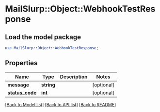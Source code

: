 # MailSlurp::Object::WebhookTestResponse

## Load the model package
```perl
use MailSlurp::Object::WebhookTestResponse;
```

## Properties
Name | Type | Description | Notes
------------ | ------------- | ------------- | -------------
**message** | **string** |  | [optional] 
**status_code** | **int** |  | [optional] 

[[Back to Model list]](../README.md#documentation-for-models) [[Back to API list]](../README.md#documentation-for-api-endpoints) [[Back to README]](../README.md)


